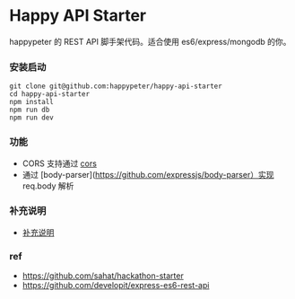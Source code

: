 # Happy API Starter

happypeter 的  REST API 脚手架代码。适合使用 es6/express/mongodb 的你。

### 安装启动

```
git clone git@github.com:happypeter/happy-api-starter
cd happy-api-starter
npm install
npm run db
npm run dev
```

### 功能

- CORS 支持通过 [cors](https://github.com/troygoode/node-cors)
- 通过 [body-parser](https://github.com/expressjs/body-parser）实现 req.body 解析

### 补充说明

- [补充说明](doc/note.md)

### ref

- https://github.com/sahat/hackathon-starter
- https://github.com/developit/express-es6-rest-api
